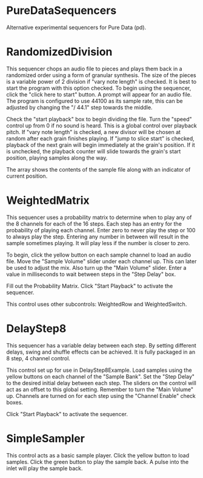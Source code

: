 # PureDataSequencers
Alternative experimental sequencers for Pure Data (pd).


# RandomizedDivision
This sequencer chops an audio file to pieces and plays them back in a randomized order using a form of granular synthesis. The size of the pieces is a variable power of 2 division if "vary note length" is checked. It is best to start the program with this option checked. To begin using the sequencer, click the "click here to start" button. A prompt will appear for an audio file. The program is configured to use 44100 as its sample rate, this can be adjusted by changing the "/ 44.1" step towards the middle.

Check the "start playback" box to begin dividing the file. Turn the "speed" control up from 0 if no sound is heard. This is a global control over playback pitch. If "vary note length" is checked, a new divisor will be chosen at random after each grain finishes playing. If "jump to slice start" is checked, playback of the next grain will begin immediately at the grain's position. If it is unchecked, the playback counter will slide towards the grain's start position, playing samples along the way.

The array shows the contents of the sample file along with an indicator of current position.


# WeightedMatrix
This sequencer uses a probability matrix to determine when to play any of the 8 channels for each of the 16 steps. Each step has an entry for the probability of playing each channel. Enter zero to never play the step or 100 to always play the step. Entering any number in between will result in the sample sometimes playing. It will play less if the number is closer to zero.

To begin, click the yellow button on each sample channel to load an audio file. Move the "Sample Volume" slider under each channel up. This can later be used to adjust the mix. Also turn up the "Main Volume" slider. Enter a value in milliseconds to wait between steps in the "Step Delay" box.

Fill out the Probability Matrix. Click "Start Playback" to activate the sequencer.

This control uses other subcontrols: WeightedRow and WeightedSwitch.


# DelayStep8
This sequencer has a variable delay between each step. By setting different delays, swing and shuffle effects can be achieved. It is fully packaged in an 8 step, 4 channel control. 

This control set up for use in DelayStep8Example. Load samples using the yellow buttons on each channel of the "Sample Bank". Set the "Step Delay" to the desired initial delay between each step. The sliders on the control will act as an offset to this global setting. Remember to turn the "Main Volume" up. Channels are turned on for each step using the "Channel Enable" check boxes.

Click "Start Playback" to activate the sequencer.


# SimpleSampler
This control acts as a basic sample player. Click the yellow button to load samples. Click the green button to play the sample back. A pulse into the inlet will play the sample back.